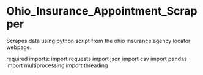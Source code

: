 # Ohio_Insurance_Appointment_Scrapper
Scrapes data using python script from the ohio insurance agency locator webpage.

required imports:
import requests
import json
import csv
import pandas
import multiprocessing
import threading
